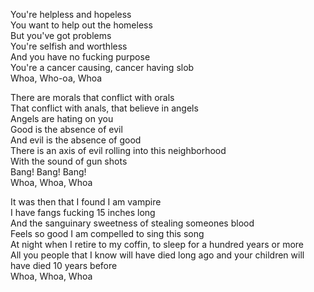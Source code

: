 You're helpless and hopeless  
You want to help out the homeless  
But you've got problems  
You're selfish and worthless  
And you have no fucking purpose  
You're a cancer causing, cancer having slob  
Whoa, Who-oa, Whoa

There are morals that conflict with orals  
That conflict with anals, that believe in angels  
Angels are hating on you  
Good is the absence of evil  
And evil is the absence of good  
There is an axis of evil rolling into this neighborhood  
With the sound of gun shots  
Bang! Bang! Bang!  
Whoa, Whoa, Whoa

It was then that I found I am vampire  
I have fangs fucking 15 inches long  
And the sanguinary sweetness of stealing someones blood  
Feels so good I am compelled to sing this song  
At night when I retire to my coffin, to sleep for a hundred years or more  
All you people that I know will have died long ago and your children will have died 10 years before  
Whoa, Whoa, Whoa